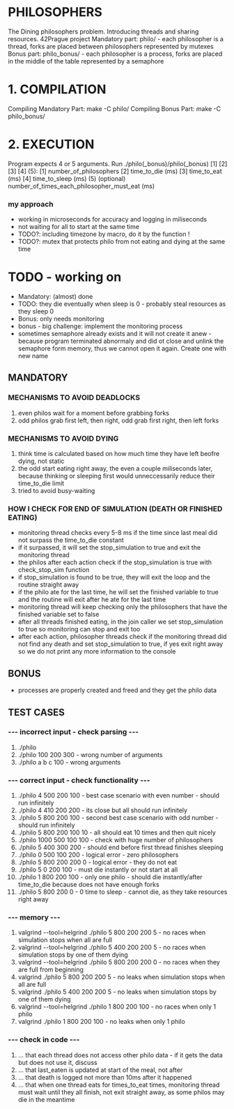 # PHILOSOPHERS
The Dining philosophers problem. Introducing threads and sharing resources.
42Prague project
Mandatory part: philo/ - each philosopher is a thread, forks are placed between philosophers represented by mutexes
Bonus part: philo_bonus/ - each philosopher is a process, forks are placed in the middle of the table represented by a semaphore

# 1. COMPILATION
Compiling Mandatory Part: make -C philo/
Compiling Bonus Part: make -C philo_bonus/

# 2. EXECUTION
Program expects 4 or 5 arguments. Run ./philo(_bonus)/philo(_bonus) [1] [2] [3] [4] (5): 
    [1] number_of_philosophers
    [2] time_to_die (ms)
    [3] time_to_eat (ms)
    [4] time_to_sleep (ms)
    (5) (optional) number_of_times_each_philosopher_must_eat (ms)

### my approach
- working in microseconds for accuracy and logging in miliseconds
- not waiting for all to start at the same time 
- TODO?: including timezone by macro, do it by the function !
- TODO?: mutex that protects philo from not eating and dying at the same time 

# TODO - working on
- Mandatory: (almost) done
- TODO: they die eventually when sleep is 0 - probably steal resources as they sleep 0
- Bonus: only needs monitoring
- bonus - big challenge: implement the monitoring process
- sometimes semaphore already exists and it will not create it anew - because program terminated abnormaly and did ot close and unlink the semaphore form memory, thus we cannot open it again. Create one with new name 

## MANDATORY

### MECHANISMS TO AVOID DEADLOCKS
1. even philos wait for a moment before grabbing forks
2. odd philos grab first left, then right, odd grab first right, then left forks 

### MECHANISMS TO AVOID DYING
1. think time is calculated based on how much time they have left beofre dying, not static 
3. the odd start eating right away, the even a couple miliseconds later, because thinking or sleeping first would unneccessarily reduce their time_to_die limit
4. tried to avoid busy-waiting 

### HOW I CHECK FOR END OF SIMULATION (DEATH OR FINISHED EATING)
- monitoring thread checks every 5-8 ms if the time since last meal did not surpass the time_to_die constant 
- if it surpassed, it will set the stop_simulation to true and exit the monitoring thread
- the philos after each action check if the stop_simulation is true with check_stop_sim function 
- if stop_simulation is found to be true, they will exit the loop and the routine straight away
- if the philo ate for the last time, he will set the finished variable to true and the routine will exit after he ate for the last time 
- monitoring thread will keep checking only the philosophers that have the finished variable set to false
- after all threads finished eating, in the join caller we set stop_simulation to true so monitoring can stop and exit too
- after each action, philosopher threads check if the monitoring thread did not find any death and set stop_simulation to true, if yes exit right away so we do not print any more information to the console

## BONUS
- processes are properly created and freed and they get the philo data

## TEST CASES
### --- incorrect input - check parsing ---
1. ./philo
2. ./philo 100 200 300 - wrong number of arguments
3. ./philo a b c 100 - wrong arguments

### --- correct input - check functionality ---
1. ./philo 4 500 200 100 - best case scenario with even number - should run infinitely
2. ./philo 4 410 200 200 - its close but all should run infinitely
3. ./philo 5 800 200 100 - second best case scenario with odd number - should run infinitely
4. ./philo 5 800 200 100 10 - all should eat 10 times and then quit nicely
5. ./philo 1000 500 100 100 - check with huge number of philosophers
6. ./philo 5 400 300 200 - should end before first thread finishes sleeping
7. ./philo 0 500 100 200 - logical error - zero philosophers
8. ./philo 5 800 200 200 0 - logical error - they do not eat
9. ./philo 5 0 200 100 - must die instantly or not start at all
10. ./philo 1 800 200 100 - only one philo - should die instantly/after time_to_die because does not have enough forks 
11. ./philo 5 800 200 0 - 0 time to sleep - cannot die, as they take resources right away

### --- memory ---
1. valgrind --tool=helgrind ./philo 5 800 200 200 5 - no races when simulation stops when all are full
2. valgrind --tool=helgrind ./philo 5 400 200 200 5 - no races when simulation stops by one of them dying
3. valgrind --tool=helgrind ./philo 5 800 200 200 0 - no races when they are full from beginning
4. valgrind ./philo 5 800 200 200 5 - no leaks when simulation stops when all are full
5. valgrind ./philo 5 400 200 200 5 - no leaks when simulation stops by one of them dying
6. valgrind --tool=helgrind ./philo 1 800 200 100  - no races when only 1 philo
7. valgrind ./philo 1 800 200 100 - no leaks when only 1 philo

### --- check in code ---
1. ... that each thread does not access other philo data - if it gets the data but does not use it, discuss 
2. ... that last_eaten is updated at start of the meal, not after
3. ... that death is logged not more than 10ms after it happened
4. ... that when one thread eats for times_to_eat times, monitoring thread must wait until they all finish, not exit straight away, as some philos may die in the meantime

